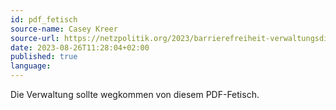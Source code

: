 ```yaml
---
id: pdf_fetisch
source-name: Casey Kreer
source-url: https://netzpolitik.org/2023/barrierefreiheit-verwaltungsdigitalisierung-mit-huerden/
date: 2023-08-26T11:28:04+02:00
published: true
language:
---
```


Die Verwaltung sollte wegkommen von diesem PDF-Fetisch.

